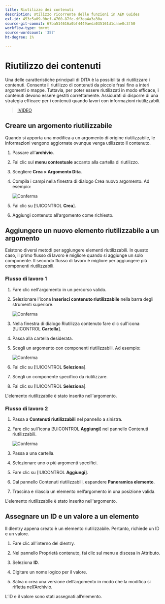 ```yaml
---
title: Riutilizzo dei contenuti
description: Utilizzo ricorrente delle funzioni in AEM Guides
exl-id: 453c5a09-0bcf-4760-87fc-df3ea4a3a30a
source-git-commit: 67ba514616a0bf4449aeda035161d1caae0c3f50
workflow-type: tm+mt
source-wordcount: '357'
ht-degree: 1%

---
```


# Riutilizzo dei contenuti

Una delle caratteristiche principali di DITA è la possibilità di riutilizzare i contenuti. Consente il riutilizzo di contenuti da piccole frasi fino a interi argomenti o mappe.  Tuttavia, per poter essere riutilizzati in modo efficace, i contenuti devono essere gestiti correttamente. Assicurati di disporre di una strategia efficace per i contenuti quando lavori con informazioni riutilizzabili.

>[!VIDEO](https://video.tv.adobe.com/v/342757?quality=12&learn=on)

## Creare un argomento riutilizzabile

Quando si apporta una modifica a un argomento di origine riutilizzabile, le informazioni vengono aggiornate ovunque venga utilizzato il contenuto.

1. Passare all&#39;**archivio**.

1. Fai clic sul **menu contestuale** accanto alla cartella di riutilizzo.

1. Scegliere **Crea > Argomento Dita**.

1. Compila i campi nella finestra di dialogo Crea nuovo argomento. Ad esempio:

   ![Conferma](images/lesson-8/new-topic-dialog.png)

1. Fai clic su [!UICONTROL **Crea**].

1. Aggiungi contenuto all’argomento come richiesto.

## Aggiungere un nuovo elemento riutilizzabile a un argomento

Esistono diversi metodi per aggiungere elementi riutilizzabili. In questo caso, il primo flusso di lavoro è migliore quando si aggiunge un solo componente. Il secondo flusso di lavoro è migliore per aggiungere più componenti riutilizzabili.

### Flusso di lavoro 1

1. Fare clic nell&#39;argomento in un percorso valido.

1. Selezionare l&#39;icona **Inserisci contenuto riutilizzabile** nella barra degli strumenti superiore.

   ![Conferma](images/lesson-8/insert-reuse-icon.png)

1. Nella finestra di dialogo Riutilizza contenuto fare clic sull&#39;icona [!UICONTROL **Cartella**].

1. Passa alla cartella desiderata.

1. Scegli un argomento con componenti riutilizzabili.
Ad esempio:

   ![Conferma](images/lesson-8/reusable-topic.png)

1. Fai clic su [!UICONTROL **Seleziona**].

1. Scegli un componente specifico da riutilizzare.

1. Fai clic su [!UICONTROL **Seleziona**].

L&#39;elemento riutilizzabile è stato inserito nell&#39;argomento.

### Flusso di lavoro 2

1. Passa a **Contenuti riutilizzabili** nel pannello a sinistra.

1. Fare clic sull&#39;icona [!UICONTROL **Aggiungi**] nel pannello Contenuti riutilizzabili.

   ![Conferma](images/lesson-8/reuse-contents-icon.png)

1. Passa a una cartella.

1. Selezionare uno o più argomenti specifici.

1. Fare clic su [!UICONTROL **Aggiungi**].

1. Dal pannello Contenuti riutilizzabili, espandere **Panoramica elemento**.

1. Trascina e rilascia un elemento nell’argomento in una posizione valida.

L&#39;elemento riutilizzabile è stato inserito nell&#39;argomento.

## Assegnare un ID e un valore a un elemento

Il dlentry appena creato è un elemento riutilizzabile. Pertanto, richiede un ID e un valore.

1. Fare clic all&#39;interno del dlentry.

1. Nel pannello Proprietà contenuto, fai clic sul menu a discesa in Attributo.

1. Seleziona **ID**.

1. Digitare un nome logico per il valore.

1. Salva o crea una versione dell’argomento in modo che la modifica si rifletta nell’Archivio.

L’ID e il valore sono stati assegnati all’elemento.
